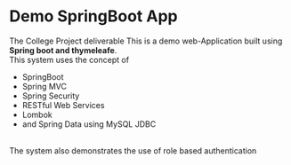 # Demo SpringBoot App
The College Project deliverable 
This is a demo web-Application built using <b> Spring boot and thymeleafe</b>.
  <br/>This system uses the concept of <ul><li>SpringBoot</li><li>Spring MVC</li><li> Spring Security</li><li> RESTful Web Services</li><li> Lombok</li><li>and Spring Data using MySQL JDBC</li></ul>
<br>The system also demonstrates the use of role based authentication
